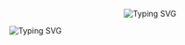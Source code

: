 <p align="center">
    <img src="https://readme-typing-svg.demolab.com?font=Archimoto+V01&duration=1&pause=1000&color=F70000&center=true&vCenter=true&repeat=false&random=false&width=435&lines=Omar+Mohamed+Awad+Ellaban" alt="Typing SVG" />
</p>
<p><img src="https://readme-typing-svg.demolab.com?font=Archimoto+V01&size=16&duration=3000&pause=1000&color=B10000&center=true&vCenter=true&repeat=false&random=false&width=700&lines=+Creating+possibilities+and+turning+dreams+into+digital+reality;A+guy+that+makes+the+best+GUI+!;Python+Spechialest;My+code+is+the+poetry+that+brings+innovation+to+life.;GUI+maker+from+A+%3E+Z" alt="Typing SVG" /></p>
